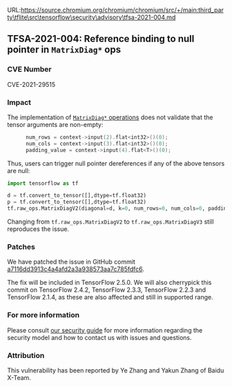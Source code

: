 URL:https://source.chromium.org/chromium/chromium/src/+/main:third_party\tflite\src\tensorflow\security\advisory\tfsa-2021-004.md
## TFSA-2021-004: Reference binding to null pointer in `MatrixDiag*` ops

### CVE Number
CVE-2021-29515

### Impact
The implementation of [`MatrixDiag*`
operations](https://github.com/tensorflow/tensorflow/blob/4c4f420e68f1cfaf8f4b6e8e3eb857e9e4c3ff33/tensorflow/core/kernels/linalg/matrix_diag_op.cc#L195-L197)
does not validate that the tensor arguments are non-empty:

```cc
      num_rows = context->input(2).flat<int32>()(0);
      num_cols = context->input(3).flat<int32>()(0);
      padding_value = context->input(4).flat<T>()(0);
```

Thus, users can trigger null pointer dereferences if any of the above tensors
are null:

```python
import tensorflow as tf

d = tf.convert_to_tensor([],dtype=tf.float32)
p = tf.convert_to_tensor([],dtype=tf.float32)
tf.raw_ops.MatrixDiagV2(diagonal=d, k=0, num_rows=0, num_cols=0, padding_value=p)
```

Changing from `tf.raw_ops.MatrixDiagV2` to `tf.raw_ops.MatrixDiagV3` still reproduces the issue.

### Patches
We have patched the issue in GitHub commit
[a7116dd3913c4a4afd2a3a938573aa7c785fdfc6](https://github.com/tensorflow/tensorflow/commit/a7116dd3913c4a4afd2a3a938573aa7c785fdfc6).

The fix will be included in TensorFlow 2.5.0. We will also cherrypick this
commit on TensorFlow 2.4.2, TensorFlow 2.3.3, TensorFlow 2.2.3 and TensorFlow
2.1.4, as these are also affected and still in supported range.

### For more information
Please consult [our security
guide](https://github.com/tensorflow/tensorflow/blob/master/SECURITY.md) for
more information regarding the security model and how to contact us with issues
and questions.

### Attribution
This vulnerability has been reported by Ye Zhang and Yakun Zhang of Baidu
X-Team.
